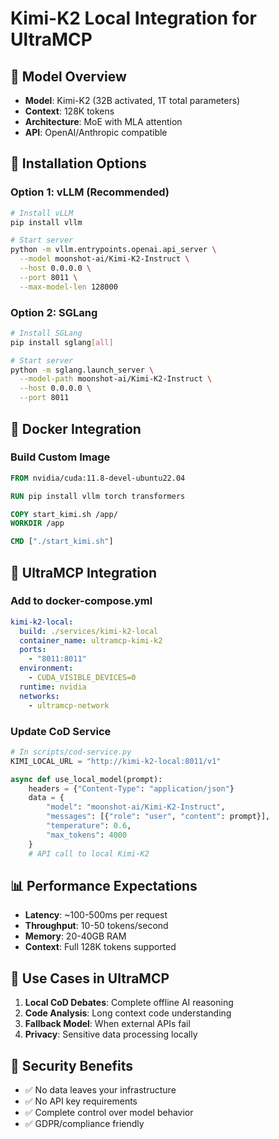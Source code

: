# Kimi-K2 Local Integration for UltraMCP

## 🧠 Model Overview
- **Model**: Kimi-K2 (32B activated, 1T total parameters)
- **Context**: 128K tokens
- **Architecture**: MoE with MLA attention
- **API**: OpenAI/Anthropic compatible

## 🔧 Installation Options

### Option 1: vLLM (Recommended)
```bash
# Install vLLM
pip install vllm

# Start server
python -m vllm.entrypoints.openai.api_server \
  --model moonshot-ai/Kimi-K2-Instruct \
  --host 0.0.0.0 \
  --port 8011 \
  --max-model-len 128000
```

### Option 2: SGLang
```bash
# Install SGLang
pip install sglang[all]

# Start server
python -m sglang.launch_server \
  --model-path moonshot-ai/Kimi-K2-Instruct \
  --host 0.0.0.0 \
  --port 8011
```

## 🐳 Docker Integration

### Build Custom Image
```dockerfile
FROM nvidia/cuda:11.8-devel-ubuntu22.04

RUN pip install vllm torch transformers

COPY start_kimi.sh /app/
WORKDIR /app

CMD ["./start_kimi.sh"]
```

## 🔗 UltraMCP Integration

### Add to docker-compose.yml
```yaml
kimi-k2-local:
  build: ./services/kimi-k2-local
  container_name: ultramcp-kimi-k2
  ports:
    - "8011:8011"
  environment:
    - CUDA_VISIBLE_DEVICES=0
  runtime: nvidia
  networks:
    - ultramcp-network
```

### Update CoD Service
```python
# In scripts/cod-service.py
KIMI_LOCAL_URL = "http://kimi-k2-local:8011/v1"

async def use_local_model(prompt):
    headers = {"Content-Type": "application/json"}
    data = {
        "model": "moonshot-ai/Kimi-K2-Instruct",
        "messages": [{"role": "user", "content": prompt}],
        "temperature": 0.6,
        "max_tokens": 4000
    }
    # API call to local Kimi-K2
```

## 📊 Performance Expectations
- **Latency**: ~100-500ms per request
- **Throughput**: 10-50 tokens/second
- **Memory**: 20-40GB RAM
- **Context**: Full 128K tokens supported

## 🎯 Use Cases in UltraMCP
1. **Local CoD Debates**: Complete offline AI reasoning
2. **Code Analysis**: Long context code understanding
3. **Fallback Model**: When external APIs fail
4. **Privacy**: Sensitive data processing locally

## 🔐 Security Benefits
- ✅ No data leaves your infrastructure
- ✅ No API key requirements
- ✅ Complete control over model behavior
- ✅ GDPR/compliance friendly